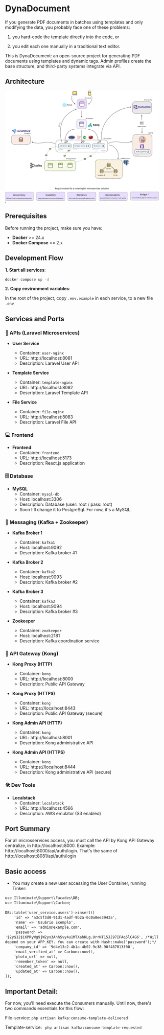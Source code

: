 # DynaDocument

If you generate PDF documents in batches using templates and only modifying the data, you probably face one of these problems:

1. you hard-code the template directly into the code, or

2. you edit each one manually in a traditional text editor.

This is DynaDocument: an open-source project for generating PDF documents using templates and dynamic tags. Admin profiles create the base structure, and third-party systems integrate via API.

## Architecture

![Architecture](.docker/github/arch-dyna.jpg)

## Prerequisites

Before running the project, make sure you have:

- **Docker** >= 24.x  
- **Docker Compose** >= 2.x  


## Development Flow

**1. Start all services**:
   ```bash
   docker compose up -d
   ```
**2. Copy environment variables**:

In the root of the project, copy `.env.example` in each service, to a new file `.env`

## Services and Ports

### 🧩 APIs (Laravel Microservices)
- **User Service**
  - Container: `user-nginx`
  - URL: http://localhost:8081
  - Description: Laravel User API

- **Template Service**
  - Container: `template-nginx`
  - URL: http://localhost:8082
  - Description: Laravel Template API

- **File Service**
  - Container: `file-nginx`
  - URL: http://localhost:8083
  - Description: Laravel File API

### 💻 Frontend
- **Frontend**
  - Container: `frontend`
  - URL: http://localhost:5173
  - Description: React.js application

### 🗄️ Database
- **MySQL**
  - Container: `mysql-db`
  - Host: localhost:3306
  - Description: Database (user: root / pass: root)
  - Soon I'll change it to PostgreSql. For now, it's a MySQL.

### 📡 Messaging (Kafka + Zookeeper)
- **Kafka Broker 1**
  - Container: `kafka1`
  - Host: localhost:9092
  - Description: Kafka broker #1

- **Kafka Broker 2**
  - Container: `kafka2`
  - Host: localhost:9093
  - Description: Kafka broker #2

- **Kafka Broker 3**
  - Container: `kafka3`
  - Host: localhost:9094
  - Description: Kafka broker #3

- **Zookeeper**
  - Container: `zookeeper`
  - Host: localhost:2181
  - Description: Kafka coordination service

### 🚪 API Gateway (Kong)
- **Kong Proxy (HTTP)**
  - Container: `kong`
  - URL: http://localhost:8000
  - Description: Public API Gateway

- **Kong Proxy (HTTPS)**
  - Container: `kong`
  - URL: https://localhost:8443
  - Description: Public API Gateway (secure)

- **Kong Admin API (HTTP)**
  - Container: `kong`
  - URL: http://localhost:8001
  - Description: Kong administrative API

- **Kong Admin API (HTTPS)**
  - Container: `kong`
  - URL: https://localhost:8444
  - Description: Kong administrative API (secure)

### 🛠️ Dev Tools
- **Localstack**
  - Container: `localstack`
  - URL: http://localhost:4566
  - Description: AWS emulator (S3 enabled)

## Port Summary

For all microsservices access, you must call the API by Kong API Gateway centralize, in http://localhost:8000. Example: http://localhost:8000/api/auth/login. That's the same of http://localhost:8081/api/auth/login

## Basic access

- You may create a new user accessing the User Container, running Tinker:

```
use Illuminate\Support\Facades\DB;
use Illuminate\Support\Carbon;

DB::table('user_service.users')->insert([
    'id' => 'a3c5f3d8-91d1-4adf-9b2a-0c0a0ee3943a',
    'name' => 'Usuário Exemplo',
    'email' => 'admin@example.com',
    'password' => '$2y$12$iKPRyWg9jW2yx3AhhSvy4u1MTXahKLg.UrrNT15JJ97IFAq5lC4G6', /*Will depend on your APP_KEY. You can create with Hash::make('password');*/
    'company_id' => '9d4e13c2-4b1a-4b02-9c38-90f487013f00',
    'email_verified_at' => Carbon::now(),
    'photo_url' => null,
    'remember_token' => null,
    'created_at' => Carbon::now(),
    'updated_at' => Carbon::now(),
]);
```

## Important Detail:

For now, you'll need execute the Consumers manually. Until now, there's two commands essentials for this flow:

File-service: ```php artisan kafka:consume-template-delivered```

Template-service: ``` php artisan kafka:consume-template-requested```

